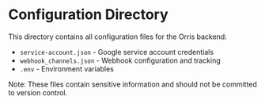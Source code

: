 # Configuration Directory

This directory contains all configuration files for the Orris backend:

- `service-account.json` - Google service account credentials
- `webhook_channels.json` - Webhook configuration and tracking
- `.env` - Environment variables

Note: These files contain sensitive information and should not be committed to version control.
